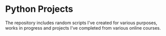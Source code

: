 # Python Projects

The repository includes random scripts I've created for various purposes, works in progress and projects I've 
completed from various online courses. 

